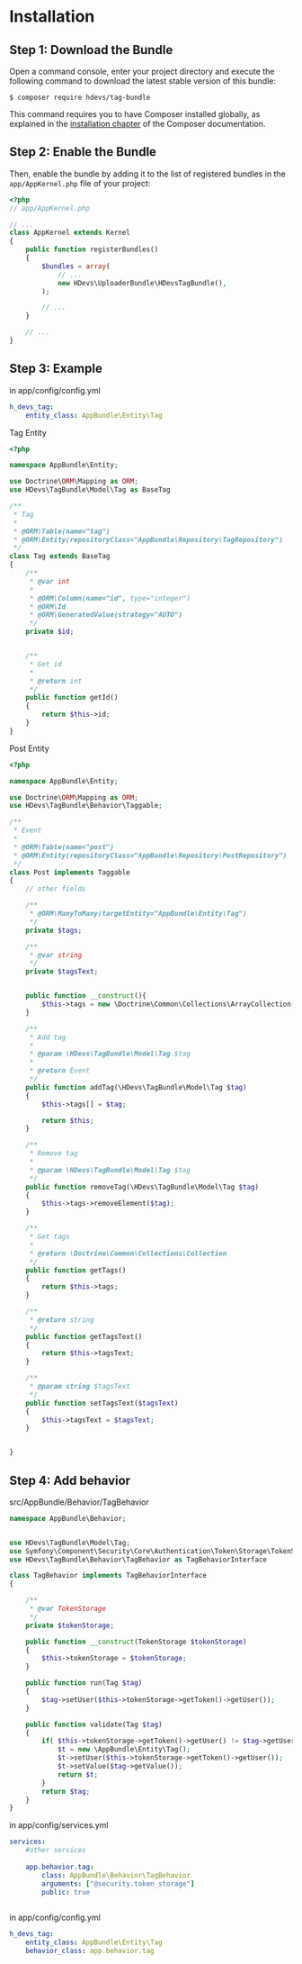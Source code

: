 Installation
============

Step 1: Download the Bundle
---------------------------

Open a command console, enter your project directory and execute the
following command to download the latest stable version of this bundle:

```console
$ composer require hdevs/tag-bundle
```

This command requires you to have Composer installed globally, as explained
in the [installation chapter](https://getcomposer.org/doc/00-intro.md)
of the Composer documentation.

Step 2: Enable the Bundle
-------------------------

Then, enable the bundle by adding it to the list of registered bundles
in the `app/AppKernel.php` file of your project:

```php
<?php
// app/AppKernel.php

// ...
class AppKernel extends Kernel
{
    public function registerBundles()
    {
        $bundles = array(
            // ...
            new HDevs\UploaderBundle\HDevsTagBundle(),
        );

        // ...
    }

    // ...
}
```

Step 3: Example
-------------------------
in app/config/config.yml
```yml
h_devs_tag:
    entity_class: AppBundle\Entity\Tag
```

Tag Entity
```php
<?php

namespace AppBundle\Entity;

use Doctrine\ORM\Mapping as ORM;
use HDevs\TagBundle\Model\Tag as BaseTag

/**
 * Tag
 *
 * @ORM\Table(name="tag")
 * @ORM\Entity(repositoryClass="AppBundle\Repository\TagRepository")
 */
class Tag extends BaseTag
{
    /**
     * @var int
     *
     * @ORM\Column(name="id", type="integer")
     * @ORM\Id
     * @ORM\GeneratedValue(strategy="AUTO")
     */
    private $id;


    /**
     * Get id
     *
     * @return int
     */
    public function getId()
    {
        return $this->id;
    }
}
``` 

Post Entity
```php
<?php

namespace AppBundle\Entity;

use Doctrine\ORM\Mapping as ORM;
use HDevs\TagBundle\Behavior\Taggable;

/**
 * Event
 *
 * @ORM\Table(name="post")
 * @ORM\Entity(repositoryClass="AppBundle\Repository\PostRepository")
 */
class Post implements Taggable
{
    // other fields

    /**
     * @ORM\ManyToMany(targetEntity="AppBundle\Entity\Tag")
     */
    private $tags;

    /**
     * @var string
     */
    private $tagsText;


    public function __construct(){
        $this->tags = new \Doctrine\Common\Collections\ArrayCollection();
    }

    /**
     * Add tag
     *
     * @param \HDevs\TagBundle\Model\Tag $tag
     *
     * @return Event
     */
    public function addTag(\HDevs\TagBundle\Model\Tag $tag)
    {
        $this->tags[] = $tag;

        return $this;
    }

    /**
     * Remove tag
     *
     * @param \HDevs\TagBundle\Model\Tag $tag
     */
    public function removeTag(\HDevs\TagBundle\Model\Tag $tag)
    {
        $this->tags->removeElement($tag);
    }

    /**
     * Get tags
     *
     * @return \Doctrine\Common\Collections\Collection
     */
    public function getTags()
    {
        return $this->tags;
    }

    /**
     * @return string
     */
    public function getTagsText()
    {
        return $this->tagsText;
    }

    /**
     * @param string $tagsText
     */
    public function setTagsText($tagsText)
    {
        $this->tagsText = $tagsText;
    }


}
``` 

Step 4: Add behavior
-------------------------
src/AppBundle/Behavior/TagBehavior
```php
namespace AppBundle\Behavior;


use HDevs\TagBundle\Model\Tag;
use Symfony\Component\Security\Core\Authentication\Token\Storage\TokenStorage;
use HDevs\TagBundle\Behavior\TagBehavior as TagBehaviorInterface

class TagBehavior implements TagBehaviorInterface
{

    /**
     * @var TokenStorage
     */
    private $tokenStorage;

    public function __construct(TokenStorage $tokenStorage)
    {
        $this->tokenStorage = $tokenStorage;
    }

    public function run(Tag $tag)
    {
        $tag->setUser($this->tokenStorage->getToken()->getUser());
    }

    public function validate(Tag $tag)
    {
        if( $this->tokenStorage->getToken()->getUser() != $tag->getUser() ){
            $t = new \AppBundle\Entity\Tag();
            $t->setUser($this->tokenStorage->getToken()->getUser());
            $t->setValue($tag->getValue());
            return $t;
        }
        return $tag;
    }
}
```

in app/config/services.yml
```yml
services:
    #other services
    
    app.behavior.tag:
        class: AppBundle\Behavior\TagBehavior
        arguments: ["@security.token_storage"]
        public: true
    
```

in app/config/config.yml
```yml
h_devs_tag:
    entity_class: AppBundle\Entity\Tag
    behavior_class: app.behavior.tag
```